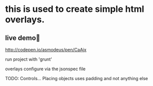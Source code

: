 # this is used to create simple html overlays.


## live demo
http://codepen.io/asmodeus/pen/CaAjx


run project with 'grunt'

overlays configure via the jsonspec file


TODO: 
Controls...
Placing objects uses padding and not anything else


